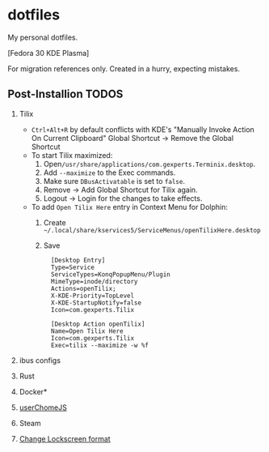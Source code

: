 # dotfiles

My personal dotfiles.

[Fedora 30 KDE Plasma]

For migration references only. Created in a hurry, expecting mistakes.

## Post-Installion TODOS

1. Tilix
    - `Ctrl+Alt+R` by default conflicts with KDE's "Manually Invoke Action On Current Clipboard" Global Shortcut -> Remove the Global Shortcut
    - To start Tilix maximized:
        1. Open`/usr/share/applications/com.gexperts.Terminix.desktop`.
        2. Add `--maximize` to the Exec commands.
        3. Make sure `DBusActivatable` is set to `false`.
        4. Remove -> Add Global Shortcut for Tilix again.
        5. Logout -> Login for the changes to take effects.
    - To add `Open Tilix Here` entry in Context Menu for Dolphin:
        1. Create `~/.local/share/kservices5/ServiceMenus/openTilixHere.desktop`
        2. Save

            ```desktop
              [Desktop Entry]
              Type=Service
              ServiceTypes=KonqPopupMenu/Plugin
              MimeType=inode/directory
              Actions=openTilix;
              X-KDE-Priority=TopLevel
              X-KDE-StartupNotify=false
              Icon=com.gexperts.Tilix

              [Desktop Action openTilix]
              Name=Open Tilix Here
              Icon=com.gexperts.Tilix
              Exec=tilix --maximize -w %f
            ```

2. ibus configs
3. Rust
4. Docker*
5. [userChomeJS](https://github.com/xiaoxiaoflood/firefox-scripts)
6. Steam
7. [Change Lockscreen
   format](https://askubuntu.com/questions/783184/how-to-display-kde-lock-screen-time-in-24-hour-format#comment1729228_784181)
